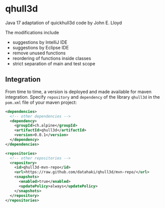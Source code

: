 # qhull3d

Java 17 adaptation of quickhull3d code by John E. Lloyd

The modifications include

* suggestions by IntelliJ IDE
* suggestions by Eclipse IDE
* remove unused functions
* reordering of functions inside classes
* strict separation of main and test scope

## Integration

From time to time, a version is deployed and made available for maven integration. Specify `repository` and `dependency` of the library `qhull3d` in the `pom.xml` file of your maven project:

```xml
<dependencies>
  <!-- other dependencies -->
  <dependency>
    <groupId>ch.alpine</groupId>
    <artifactId>qhull3d</artifactId>
    <version>0.0.1</version>
  </dependency>
</dependencies>

<repositories>
  <!-- other repositories -->
  <repository>
    <id>qhull3d-mvn-repo</id>
    <url>https://raw.github.com/datahaki/qhull3d/mvn-repo/</url>
    <snapshots>
      <enabled>true</enabled>
      <updatePolicy>always</updatePolicy>
    </snapshots>
  </repository>
</repositories>
```